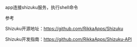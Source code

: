 

app连接shizuku服务，执行shell命令

参考

Shizuku开源地址：https://github.com/RikkaApps/Shizuku

Shizuku开发指南：https://github.com/RikkaApps/Shizuku-API